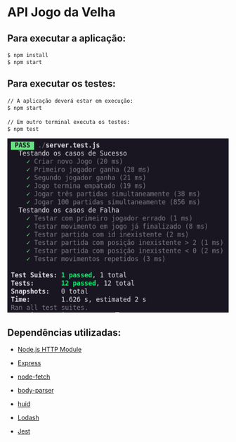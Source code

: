 # API Jogo da Velha

## Para executar a aplicação:

    $ npm install
    $ npm start

## Para executar os testes:

    // A aplicação deverá estar em execução:
    $ npm start

    // Em outro terminal executa os testes:
    $ npm test


![Test](./images/teste.png)

## Dependências utilizadas:

* [Node.js HTTP Module](https://nodejs.org/api/http.html)
* [Express](https://expressjs.com/pt-br/)

* [node-fetch](https://www.npmjs.com/package/node-fetch)
* [body-parser](https://www.npmjs.com/package/body-parser)
* [huid](https://www.npmjs.com/package/uuid)

* [Lodash](https://lodash.com/)
* [Jest](https://jestjs.io/)